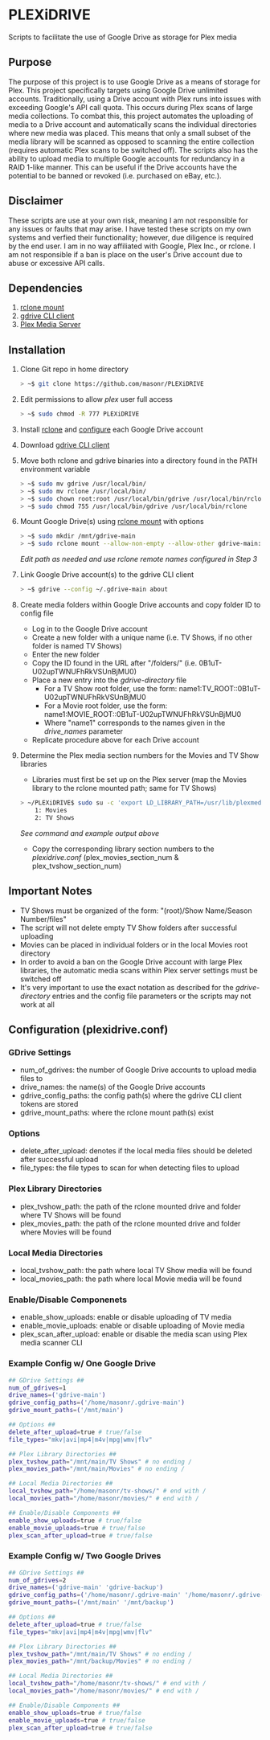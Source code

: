 # PLEXiDRIVE
Scripts to facilitate the use of Google Drive as storage for Plex media

## Purpose
The purpose of this project is to use Google Drive as a means of storage for Plex.  This project specifically targets using Google Drive unlimited accounts.  Traditionally, using a Drive account with Plex runs into issues with exceeding Google's API call quota. This occurs during Plex scans of large media collections.  To combat this, this project automates the uploading of media to a Drive account and automatically scans the individual directories where new media was placed. This means that only a small subset of the media library will be scanned as opposed to scanning the entire collection (requires automatic Plex scans to be switched off). The scripts also has the ability to upload media to multiple Google accounts for redundancy in a RAID 1-like manner. This can be useful if the Drive accounts have the potential to be banned or revoked (i.e. purchased on eBay, etc.).

## Disclaimer
These scripts are use at your own risk, meaning I am not responsible for any issues or faults that may arise. I have tested these scripts on my own systems and verfied their functionality; however, due diligence is required by the end user. I am in no way affiliated with Google, Plex Inc., or rclone. I am not responsible if a ban is place on the user's Drive account due to abuse or excessive API calls.

## Dependencies
1. [rclone mount](https://rclone.org/commands/rclone_mount/) 
2. [gdrive CLI client](https://github.com/prasmussen/gdrive#downloads)
3. [Plex Media Server](https://support.plex.tv/hc/en-us/articles/200288586-Installation)

## Installation

1. Clone Git repo in home directory
	```bash
	> ~$ git clone https://github.com/masonr/PLEXiDRIVE
	```

2. Edit permissions to allow *plex* user full access
	```bash
	> ~$ sudo chmod -R 777 PLEXiDRIVE
	```

3. Install [rclone](https://rclone.org/install/) and [configure](https://rclone.org/drive/) each Google Drive account

4. Download [gdrive CLI client](https://github.com/prasmussen/gdrive#downloads)

5. Move both rclone and gdrive binaries into a directory found in the PATH environment variable
	```bash
	> ~$ sudo mv gdrive /usr/local/bin/
	> ~$ sudo mv rclone /usr/local/bin/
	> ~$ sudo chown root:root /usr/local/bin/gdrive /usr/local/bin/rclone
	> ~$ sudo chmod 755 /usr/local/bin/gdrive /usr/local/bin/rclone
	```

6. Mount Google Drive(s) using [rclone mount](https://rclone.org/commands/rclone_mount/) with options
	```bash
	> ~$ sudo mkdir /mnt/gdrive-main
	> ~$ sudo rclone mount --allow-non-empty --allow-other gdrive-main:/ /mnt/gdrive-main &
	```
	*Edit path as needed and use rclone remote names configured in Step 3*

7. Link Google Drive account(s) to the gdrive CLI client
	```bash
	> ~$ gdrive --config ~/.gdrive-main about
	```

8. Create media folders within Google Drive accounts and copy folder ID to config file
	* Log in to the Google Drive account
	* Create a new folder with a unique name (i.e. TV Shows, if no other folder is named TV Shows)
	* Enter the new folder
	* Copy the ID found in the URL after "/folders/" (i.e. 0B1uT-U02upTWNUFhRkVSUnBjMU0)
	* Place a new entry into the *gdrive-directory* file
		* For a TV Show root folder, use the form: name1:TV_ROOT::0B1uT-U02upTWNUFhRkVSUnBjMU0
		* For a Movie root folder, use the form: name1:MOVIE_ROOT::0B1uT-U02upTWNUFhRkVSUnBjMU0
		* Where "name1" corresponds to the names given in the *drive_names* parameter
	* Replicate procedure above for each Drive account

9. Determine the Plex media section numbers for the Movies and TV Show libraries
	* Libraries must first be set up on the Plex server (map the Movies library to the rclone mounted path; same for TV Shows)
	```bash
	> ~/PLEXiDRIVE$ sudo su -c 'export LD_LIBRARY_PATH=/usr/lib/plexmediaserver; /usr/lib/plexmediaserver/Plex\ Media\ Scanner --list' plex
		1: Movies
		2: TV Shows
  	```
  	*See command and example output above*
  	* Copy the corresponding library section numbers to the *plexidrive.conf* (plex_movies_section_num & plex_tvshow_section_num)

## Important Notes
* TV Shows must be organized of the form: "(root)/Show Name/Season Number/files"
* The script will not delete empty TV Show folders after successful uploading
* Movies can be placed in individual folders or in the local Movies root directory
* In order to avoid a ban on the Google Drive account with large Plex libraries, the automatic media scans within Plex server settings must be switched off
* It's very important to use the exact notation as described for the *gdrive-directory* entries and the config file parameters or the scripts may not work at all

## Configuration (plexidrive.conf)

### GDrive Settings
* num_of_gdrives: the number of Google Drive accounts to upload media files to
* drive_names: the name(s) of the Google Drive accounts
* gdrive_config_paths: the config path(s) where the gdrive CLI client tokens are stored
* gdrive_mount_paths: where the rclone mount path(s) exist

### Options
* delete_after_upload: denotes if the local media files should be deleted after successful upload
* file_types: the file types to scan for when detecting files to upload

### Plex Library Directories
* plex_tvshow_path: the path of the rclone mounted drive and folder where TV Shows will be found
* plex_movies_path: the path of the rclone mounted drive and folder where Movies will be found

### Local Media Directories
* local_tvshow_path: the path where local TV Show media will be found
* local_movies_path: the path where local Movie media will be found

### Enable/Disable Componenets
* enable_show_uploads: enable or disable uploading of TV media
* enable_movie_uploads: enable or disable uploading of Movie media
* plex_scan_after_upload: enable or disable the media scan using Plex media scanner CLI

### **Example Config w/ One Google Drive**
```bash
## GDrive Settings ##
num_of_gdrives=1
drive_names=('gdrive-main')
gdrive_config_paths=('/home/masonr/.gdrive-main')
gdrive_mount_paths=('/mnt/main')

## Options ##
delete_after_upload=true # true/false
file_types="mkv|avi|mp4|m4v|mpg|wmv|flv"

## Plex Library Directories ##
plex_tvshow_path="/mnt/main/TV Shows" # no ending /
plex_movies_path="/mnt/main/Movies" # no ending /

## Local Media Directories ##
local_tvshow_path="/home/masonr/tv-shows/" # end with /
local_movies_path="/home/masonr/movies/" # end with /

## Enable/Disable Components ##
enable_show_uploads=true # true/false
enable_movie_uploads=true # true/false
plex_scan_after_upload=true # true/false
```

### **Example Config w/ Two Google Drives**
```bash
## GDrive Settings ##
num_of_gdrives=2
drive_names=('gdrive-main' 'gdrive-backup')
gdrive_config_paths=('/home/masonr/.gdrive-main' '/home/masonr/.gdrive-backup')
gdrive_mount_paths=('/mnt/main' '/mnt/backup')

## Options ##
delete_after_upload=true # true/false
file_types="mkv|avi|mp4|m4v|mpg|wmv|flv"

## Plex Library Directories ##
plex_tvshow_path="/mnt/main/TV Shows" # no ending /
plex_movies_path="/mnt/backup/Movies" # no ending /

## Local Media Directories ##
local_tvshow_path="/home/masonr/tv-shows/" # end with /
local_movies_path="/home/masonr/movies/" # end with /

## Enable/Disable Components ##
enable_show_uploads=true # true/false
enable_movie_uploads=true # true/false
plex_scan_after_upload=true # true/false
```
